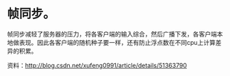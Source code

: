 # 帧同步。

帧同步减轻了服务器的压力，将各客户端的输入综合，然后广播下发，各客户端本地做表现。因此各客户端的随机种子要一样，还有防止浮点数在不同cpu上计算差异的积累。

资料：http://blog.csdn.net/xufeng0991/article/details/51363790